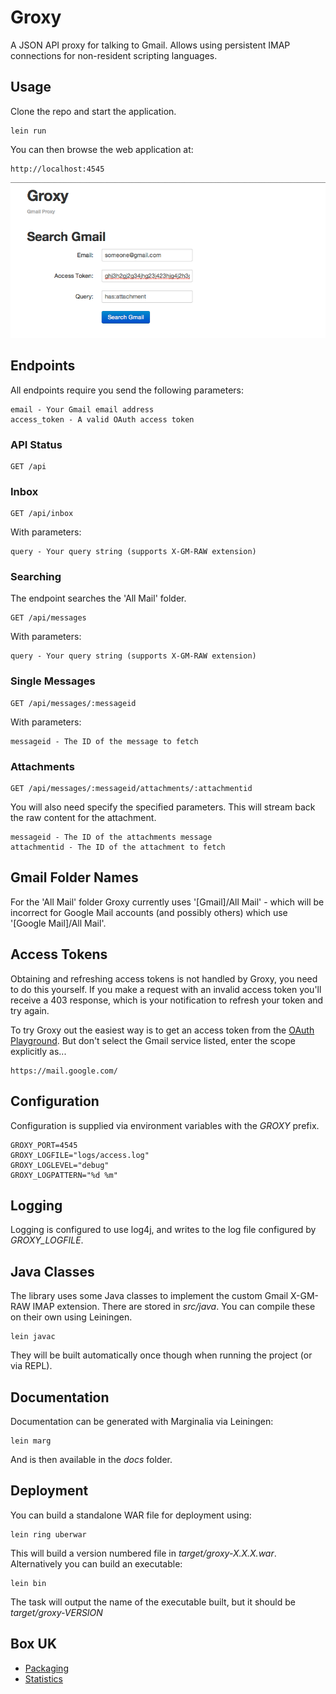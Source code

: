 
# Groxy

A JSON API proxy for talking to Gmail.  Allows using persistent IMAP connections for non-resident scripting languages.

## Usage

Clone the repo and start the application.

```
lein run
```

You can then browse the web application at:

```
http://localhost:4545
```

![](http://github.com/boxuk/groxy/raw/master/images/www.png)

## Endpoints

All endpoints require you send the following parameters:

```
email - Your Gmail email address
access_token - A valid OAuth access token
```

### API Status

```
GET /api
```

### Inbox

```
GET /api/inbox
```

With parameters:

```
query - Your query string (supports X-GM-RAW extension)
```

### Searching

The endpoint searches the 'All Mail' folder.

```
GET /api/messages
```

With parameters:

```
query - Your query string (supports X-GM-RAW extension)
```

### Single Messages

```
GET /api/messages/:messageid
```

With parameters:

```
messageid - The ID of the message to fetch
```

### Attachments

```
GET /api/messages/:messageid/attachments/:attachmentid
```

You will also need specify the specified parameters.  This will stream back the
raw content for the attachment.

```
messageid - The ID of the attachments message
attachmentid - The ID of the attachment to fetch
```

## Gmail Folder Names

For the 'All Mail' folder Groxy currently uses '[Gmail]/All Mail' - which will be incorrect
for Google Mail accounts (and possibly others) which use '[Google Mail]/All Mail'.

## Access Tokens

Obtaining and refreshing access tokens is not handled by Groxy, you need to do this yourself.
If you make a request with an invalid access token you'll receive a 403 response, which is 
your notification to refresh your token and try again.

To try Groxy out the easiest way is to get an access token from the [OAuth Playground](https://developers.google.com/oauthplayground/).
But don't select the Gmail service listed, enter the scope explicitly as...

```
https://mail.google.com/
```

## Configuration

Configuration is supplied via environment variables with the _GROXY_ prefix.

```
GROXY_PORT=4545
GROXY_LOGFILE="logs/access.log"
GROXY_LOGLEVEL="debug"
GROXY_LOGPATTERN="%d %m"
```

## Logging

Logging is configured to use log4j, and writes to the log file configured by _GROXY_LOGFILE_.

## Java Classes

The library uses some Java classes to implement the custom Gmail X-GM-RAW IMAP extension.
There are stored in _src/java_.  You can compile these on their own using Leiningen.

```
lein javac
```

They will be built automatically once though when running the project (or via REPL).

## Documentation

Documentation can be generated with Marginalia via Leiningen:

```
lein marg
```

And is then available in the _docs_ folder.

## Deployment

You can build a standalone WAR file for deployment using:

```
lein ring uberwar
```

This will build a version numbered file in _target/groxy-X.X.X.war_. Alternatively you can
build an executable:

```
lein bin
```

The task will output the name of the executable built, but it should be _target/groxy-VERSION_

## Box UK

 * [Packaging](docs/packaging.md)
 * [Statistics](docs/statistics.md)


